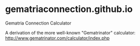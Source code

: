# gematriaconnection.github.io
Gematria Connection Calculator

A derivation of the more well-known "Gematrinator" calculator:
http://www.gematrinator.com/calculator/index.php
